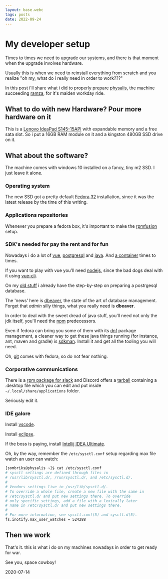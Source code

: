 ```yaml
---
layout: base.webc
tags: posts
date: 2022-09-24
---
```

# My developer setup

Times to times we need to upgrade our systems, and there is that moment when the
upgrade involves hardware.

Usually this is when we need to reinstall everything from scratch and you
realize "oh my, what do i really need in order to work???"

In this post i'll share what i did to properly prepare
[physalis](https://exvius.gamepedia.com/Physalis), the machine succeeding
[ramza](https://exvius.gamepedia.com/Ramza), for it's maiden workday ride.

## What to do with new Hardware? Pour more hardware on it

This is a [Lenovo IdeaPad S145-15API](https://www.lenovo.com/br/pt/laptops/ideapad/ideapad-s-series/Lenovo-IdeaPad-S145-15API/p/88IPS101327)
with expandable memory and a free sata slot. So i put a 16GB RAM module on it
and a kingston 480GB SSD drive on it.

## What about the software?

The machine comes with windows 10 installed on a fancy, tiny m2 SSD. I just
leave it alone.

### Operating system

The new SSD got a pretty default [Fedora 32](https://getfedora.org/)
installation, since it was the latest release by the time of this writing.

### Applications repositories

Whenever you prepare a fedora box, it's important to make the
[rpmfusion](https://rpmfusion.org/Configuration/) setup.

### SDK's needed for pay the rent and for fun

Nowadays i do a lot of [vue](https://vuejs.org/),
[postgresql](https://www.postgresql.org/) and
[java](https://jdk.java.net/java-se-ri/8-MR3). And
[a container](https://podman.io/) times to times.

If you want to play with vue you'll need [nodejs](https://nodejs.org/en/), since
the bad dogs deal with it using [vue-cli](https://cli.vuejs.org/).

On my [old stuff](https://sombriks.wordpress.com/2012/03/03/configuracao-inicial-do-postgresql-2/)
i already have the step-by-step on preparing a postrgesql database.

The 'news' here is [dbeaver](https://dbeaver.io/), the state of the art of
database management. Forget that *admin* silly things, what you really need is
**dbeaver**.

In order to deal with the sweet dread of java stuff, you'll need not only the
jdk itself, you'll need the [npm](https://www.npmjs.com/) predecessors.

Even if fedora can bring you some of them with its
[dnf](https://fedoraproject.org/wiki/DNF) package management, a cleaner way to
get these java things running (for instance, ant, maven and gradle) is
[sdkman](https://sdkman.io/). Install it and get all the tooling you will need.

Oh, [git](https://git-scm.com/) comes with fedora, so do not fear nothing.

### Corporative communications

There is a [rpm package for slack](https://slack.com/intl/pt-br/downloads/linux)
and Discord offers a [tarball](https://discord.com/new/download) containing a
.desktop file which you can edit and put inside `~/.local/share/applications`
folder.

Seriously edit it.

### IDE galore

Install [vscode](https://code.visualstudio.com/).

Install [eclipse](https://www.eclipse.org/downloads/).

If the boss is paying, install
[Intellij IDEA Ultimate](https://www.jetbrains.com/pt-br/idea/).

Oh, by the way, remember the `/etc/sysctl.conf` setup regarding max file watch
an user can watch:

```bash
[sombriks@physalis ~]$ cat /etc/sysctl.conf 
# sysctl settings are defined through files in
# /usr/lib/sysctl.d/, /run/sysctl.d/, and /etc/sysctl.d/.
#
# Vendors settings live in /usr/lib/sysctl.d/.
# To override a whole file, create a new file with the same in
# /etc/sysctl.d/ and put new settings there. To override
# only specific settings, add a file with a lexically later
# name in /etc/sysctl.d/ and put new settings there.
#
# For more information, see sysctl.conf(5) and sysctl.d(5).
fs.inotify.max_user_watches = 524288
```

## Then we work

That's it. this is what i do on my machines nowadays in order to get ready for
war.

See you, space cowboy!

2020-07-14
